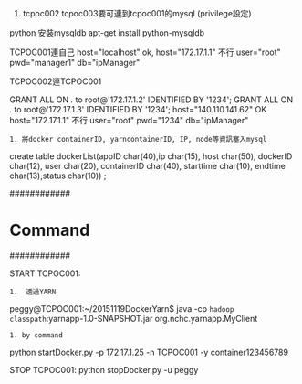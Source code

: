 
1. tcpoc002 tcpoc003要可連到tcpoc001的mysql  (privilege設定)

python 安裝mysqldb
apt-get install python-mysqldb

TCPOC001連自己
host="localhost"  ok,     host="172.17.1.1" 不行
user="root"
pwd="manager1"
db="ipManager"

TCPOC002連TCPOC001
>>
GRANT ALL ON *.* to root@'172.17.1.2' IDENTIFIED BY '1234';
GRANT ALL ON *.* to root@'172.17.1.3' IDENTIFIED BY '1234';
host="140.110.141.62"  OK    host="172.17.1.1" 不行
user="root"
pwd="1234"
db="ipManager"


	1. 將docker containerID, yarncontainerID, IP, node等資訊塞入mysql

create table dockerList(appID char(40),ip char(15), host char(50), dockerID char(12), user char(20), containerID char(40), starttime char(10), endtime char(13),status char(10)) ;

############
#  Command  #
############

START
TCPOC001:

	1.  透過YARN


peggy@TCPOC001:~/20151119DockerYarn$ java -cp `hadoop classpath`:yarnapp-1.0-SNAPSHOT.jar org.nchc.yarnapp.MyClient

	1. by command

python startDocker.py -p 172.17.1.25 -n TCPOC001 -y container123456789

STOP
TCPOC001:
python stopDocker.py -u peggy

